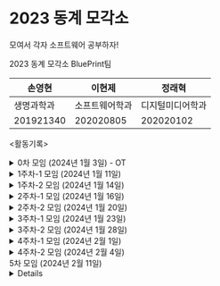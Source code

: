 # 2023 동계 모각소
모여서 각자 소프트웨어 공부하자!

2023 동계 모각소 BluePrint팀 

|손영현|이현제|정래혁|
|---|---|---|
|생명과학과|소프트웨어학과|디지털미디어학과|
|201921340|202020805|202020102|

<활동기록>

<details>
  <summary>0차 모임 (2024년 1월 3일) - OT</summary>
<img width="1421" alt="스크린샷 2024-01-03 오후 9 20 56" src="https://github.com/BluePrintCrew/2023winterMogakso/assets/106378321/cfb4e814-d931-4b42-a3b1-33a3c13b631b">
BluePrintCrew 목표 및 아이디어 선정 회의록 : https://velog.io/@guswp320/%EB%AA%A8%EA%B0%81%EC%86%8C-0
</details>

<details>
<summary>1주차-1 모임 (2024년 1월 11일)</summary><br/>
<img width="939" alt="1 11" src="https://github.com/BluePrintCrew/2023winterMogakso/assets/106378321/52283350-31fc-48d3-98d0-622476f6d7df"> 
<br/>
BluePrintCrew 회의록: https://development-diary-0h.tistory.com/10
    <br/>
이현제 -  스터디정리 및 소감 : https://velog.io/@guswp320/%EB%AA%A8%EA%B0%81%EC%86%8C-1Spring-1
<br/>
손영현 -  스터디정리 및 소감 : https://development-diary-0h.tistory.com/4
<br/>
정래혁 - 스터디정리 및 소감 : https://raeogi.tistory.com/30
</details>

<details>
<summary>1주차-2 모임 (2024년 1월 14일)</summary><br/>
<img width="1440" alt="스크린샷 2024-01-14 오후 9 10 23" src="https://github.com/BluePrintCrew/2023winterMogakso/assets/106378321/c3132818-083a-4f41-b5d2-1db43438a37c">
<br/>
이현제 - 스터디정리 및 소감 : https://velog.io/@guswp320/%EB%AA%A8%EA%B0%81%EC%86%8C
<br/>
손영현 - 스터디정리 및 소감 : https://development-diary-0h.tistory.com/6.
<br/>
정래혁 - 스터디정리 및 소감 : https://raeogi.tistory.com/31
</details>

<details>

 <summary> 2주차-1 모임 (2024년 1월 16일) </summary>
 <img width="951" alt="KakaoTalk_20240116_211240540" src="https://github.com/BluePrintCrew/2023winterMogakso/assets/142381040/8454eecc-d4d6-415f-89b4-9f2167f88fdc">
 <br/>
이현제 - 스터디정리 및 소감 : https://velog.io/@guswp320/%EB%AA%A8%EA%B0%81%EC%86%8C-3java%EC%9D%98-%EB%A9%94%EB%AA%A8%EB%A6%AC-%EA%B5%AC%EC%A1%B0
<br/>
손영현 - 스터디정리 및 소감 : https://development-diary-0h.tistory.com/7
<br/>
정래혁 - 스터디정리 및 소감 : https://raeogi.tistory.com/32


<br/>
</details>

<details>
<summary>2주차-2 모임 (2024년 1월 20일) </summary>
<img width="1433" alt="2주차-2" src="https://github.com/BluePrintCrew/2023winterMogakso/assets/142381040/a2f502b0-f882-4085-a118-c4534dca5441">
<br/>
이현제 - 스터디정리 및 소감 : https://velog.io/@guswp320/%EB%AA%A8%EA%B0%81%EC%86%8C-4
<br/>
손영현 - 스터디정리 및 소감 :  https://development-diary-0h.tistory.com/9
<br/>
정래혁 - 스터디정리 및 소감 : https://raeogi.tistory.com/33
<br/>
</details>

<details>
<summary>3주차-1 모임 (2024년 1월 23일) </summary>
  <img width="1435" alt="2024 01 23" src="https://github.com/BluePrintCrew/2023winterMogakso/assets/142381040/4b52a5de-6834-4abf-a0db-71a6c025435a">
이현제 - 스터디정리 및 소감 : https://velog.io/@guswp320/%EB%AA%A8%EA%B0%81%EC%86%8C-5%EC%8B%B1%EA%B8%80%ED%86%A4-%EC%BB%A8%ED%85%8C%EC%9D%B4%EB%84%88
<br/>
손영현 - 스터디정리 및 소감 : https://development-diary-0h.tistory.com/11  
  <br/>
정래혁 - 스터디정리 및 소감 : https://raeogi.tistory.com/34
</details>

<details>
<summary>3주차-2 모임 (2024년 1월 28일) </summary>
<img width="1434" alt="스크린샷 2024-01-28 오후 11 02 00" src="https://github.com/BluePrintCrew/2023winterMogakso/assets/106378321/32944fbd-b87d-43a7-a499-80d60cff666e">
이현제 - 스터디 정리 및 소감 : https://velog.io/@guswp320/%EB%AA%A8%EA%B0%81%EC%86%8C-6%EC%BB%B4%ED%8F%AC%EB%84%8C%ED%8A%B8-%EC%8A%A4%EC%BA%94
  <br/>
손영현 - 스터디정리 및 소감 : https://development-diary-0h.tistory.com/12
  <br/>
정래혁 - 스터디정리 및 소감 : https://raeogi.tistory.com/35
</details>

<details>
  <summary>4주차-1 모임 (2024년 2월 1일) </summary>
  <img width="1435" alt="스크린샷 2024-02-01 오후 9 04 32" src="https://github.com/BluePrintCrew/2023winterMogakso/assets/106378321/5c17045b-bcd2-4570-86c1-054871d836d4">
이현제 - 스터디 정리 및 소감 : https://velog.io/@guswp320/%EB%AA%A8%EA%B0%81%EC%86%8C-6%EC%9D%98%EC%A1%B4%EA%B4%80%EA%B3%84-%EC%A3%BC%EC%9E%85#%EB%AA%A8%EA%B0%81%EC%86%8C-%EC%86%8C%EA%B0%90
  <br/>
손영현 - 스터디정리 및 소감 : https://development-diary-0h.tistory.com/13
   <br/>
정래혁 - 스터디정리 및 소감 : https://raeogi.tistory.com/36
</details>

<details>
  <summary>4주차-2 모임 (2024년 2월 4일) </summary>
  <img width="1434" alt="스크린샷 2024-02-04 오후 11 10 26" src="https://github.com/BluePrintCrew/2023winterMogakso/assets/106378321/415e3822-f677-4062-aa55-8b76a9a9fb7d">
  

</details>
<summary>5차 모임 (2024년 2월 11일) </summary>
<details>
  <img width="1440" alt="스크린샷 2024-02-11 오후 9 05 11" src="https://github.com/BluePrintCrew/2023winterMogakso/assets/106378321/f8d35605-3832-4cbd-b333-195ce297b424">

</details>

